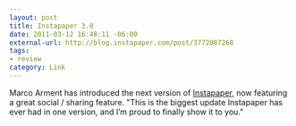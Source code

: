 ```yaml
--- 
layout: post
title: Instapaper 3.0
date: 2011-03-12 16:48:11 -06:00
external-url: http://blog.instapaper.com/post/3772087268
tags:
- review
category: Link
---
```


Marco Arment has introduced the next version of <a href="http://blog.instapaper.com/post/3772087268">Instapaper</a>, now featuring a great social / sharing feature. "This is the biggest update Instapaper has ever had in one version, and I’m proud to finally show it to you."
